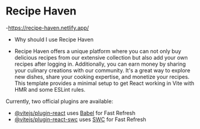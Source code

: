 # Recipe Haven
-https://recipe-haven.netlify.app/

- Why should I use Recipe Haven

- Recipe Haven offers a unique platform where you can not only buy
delicious recipes from our extensive collection but also add your
own recipes after logging in. Additionally, you can earn money by
sharing your culinary creations with our community. It's a great
way to explore new dishes, share your cooking expertise, and
monetize your recipes.
This template provides a minimal setup to get React working in Vite with HMR and some ESLint rules.

Currently, two official plugins are available:

- [@vitejs/plugin-react](https://github.com/vitejs/vite-plugin-react/blob/main/packages/plugin-react/README.md) uses [Babel](https://babeljs.io/) for Fast Refresh
- [@vitejs/plugin-react-swc](https://github.com/vitejs/vite-plugin-react-swc) uses [SWC](https://swc.rs/) for Fast Refresh
  
